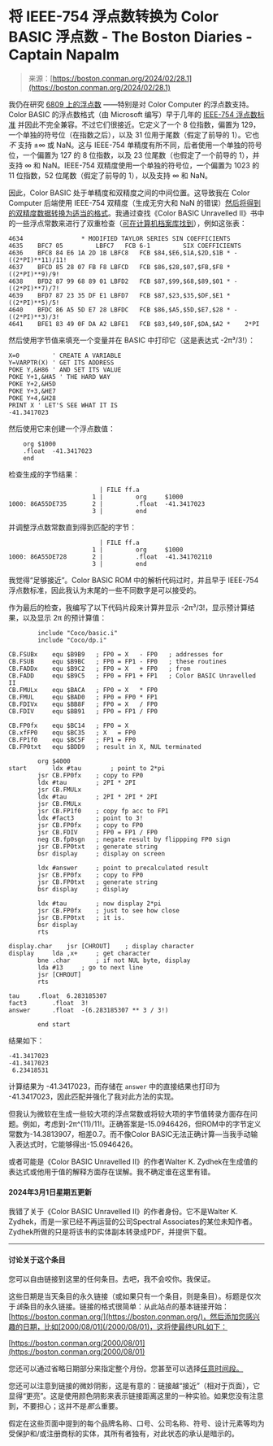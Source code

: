 <!--yml

类别：未分类

日期：2024-05-27 14:32:56

-->

# 将 IEEE-754 浮点数转换为 Color BASIC 浮点数 - The Boston Diaries - Captain Napalm

> 来源：[https://boston.conman.org/2024/02/28.1](https://boston.conman.org/2024/02/28.1)

我仍在研究 [6809 上的浮点数](/2024/02/07.1) ——特别是对 Color Computer 的浮点数支持。Color BASIC 的浮点数格式（由 Microsoft 编写）早于几年的 [IEEE-754 浮点数标准](https://codedocs.org/what-is/ieee-754) 并因此不完全兼容。不过它们很接近。它定义了一个 8 位指数，偏置为 129，一个单独的符号位（在指数之后），以及 31 位用于尾数（假定了前导的 1）。它也 *不* 支持 ±∞ 或 NaN。这与 IEEE-754 单精度有所不同，后者使用一个单独的符号位，一个偏置为 127 的 8 位指数，以及 23 位尾数（也假定了一个前导的 1），并支持 ∞ 和 NaN。IEEE-754 双精度使用一个单独的符号位，一个偏置为 1023 的 11 位指数，52 位尾数（假定了前导的 1），以及支持 ∞ 和 NaN。

因此，Color BASIC 处于单精度和双精度之间的中间位置。这导致我在 Color Computer 后端使用 IEEE-754 双精度（生成无穷大和 NaN 的错误）[然后将得到的双精度数据转换为适当的格式](https://github.com/spc476/a09/blob/8682748ac0f98d7f83bbdb0b6e772270cf3fc89f/frsdos.c#L292)。我通过查找《Color BASIC Unravelled II》书中的一些浮点常数来进行了双重检查（[可在计算机档案库找到](https://colorcomputerarchive.com/repo/Documents/Books/Unravelled%20Series/)），例如这张表：

```
4634				* MODIFIED TAYLOR SERIES SIN COEFFICIENTS
4635	BFC7 05			LBFC7	FCB	6-1			SIX COEFFICIENTS
4636	BFC8 84 E6 1A 2D 1B	LBFC8	FCB	$84,$E6,$1A,$2D,$1B	* -((2*PI)**11)/11!
4637	BFCD 85 28 07 FB F8	LBFCD	FCB	$86,$28,$07,$FB,$F8	*  ((2*PI)**9)/9!
4638	BFD2 87 99 68 89 01	LBFD2	FCB	$87,$99,$68,$89,$01	* -((2*PI)**7)/7!
4639	BFD7 87 23 35 DF E1	LBFD7	FCB	$87,$23,$35,$DF,$E1	*  ((2*PI)**5)/5!
4640	BFDC 86 A5 5D E7 28	LBFDC	FCB	$86,$A5,$5D,$E7,$28	* -((2*PI)**3)/3!
4641	BFE1 83 49 0F DA A2	LBFE1	FCB	$83,$49,$0F,$DA,$A2	*    2*PI

```

然后使用字节值来填充一个变量并在 BASIC 中打印它（这是表达式 -2π³/3!）：

```
X=0         ' CREATE A VARIABLE
Y=VARPTR(X) ' GET ITS ADDRESS
POKE Y,&H86 ' AND SET ITS VALUE
POKE Y+1,&HA5 ' THE HARD WAY
POKE Y+2,&H5D
POKE Y+3,&HE7
POKE Y+4,&H28
PRINT X ' LET'S SEE WHAT IT IS
-41.3417023

```

然后使用它来创建一个浮点数值：

```
	org	$1000
	.float	-41.3417023
	end

```

检查生成的字节结果：

```
                         | FILE ff.a
                       1 |         org     $1000
1000: 86A55DE735       2 |         .float  -41.3417023
                       3 |         end

```

并调整浮点数常数直到得到匹配的字节：

```
                         | FILE ff.a
                       1 |         org     $1000
1000: 86A55DE728       2 |         .float  -41.341702110
                       3 |         end

```

我觉得“足够接近”。Color BASIC ROM 中的解析代码过时，并且早于 IEEE-754 浮点数标准，因此我认为末尾的一些不同数字是可以接受的。

作为最后的检查，我编写了以下代码片段来计算并显示 -2π³/3!，显示预计算结果，以及显示 2π 的预计算值：

```
		include	"Coco/basic.i"
		include	"Coco/dp.i"

CB.FSUBx	equ	$B9B9	; FP0 = X   - FP0	; addresses for
CB.FSUB		equ	$B9BC	; FP0 = FP1 - FP0	; these routines 
CB.FADDx	equ	$B9C2	; FP0 = X   + FP0	; from
CB.FADD		equ	$B9C5	; FP0 = FP1 + FP1	; Color BASIC Unravelled II
CB.FMULx	equ	$BACA	; FP0 = X   * FP0
CB.FMUL		equ	$BAD0	; FP0 = FP0 * FP1
CB.FDIVx	equ	$BB8F	; FP0 = X   / FP0
CB.FDIV		equ	$BB91	; FP0 = FP1 / FP0

CB.FP0fx	equ	$BC14	; FP0 = X
CB.xfFP0	equ	$BC35	; X   = FP0
CB.FP1f0	equ	$BC5F	; FP1 = FP0
CB.FP0txt	equ	$BDD9	; result in X, NUL terminated

		org	$4000
start		ldx	#tau		; point to 2*pi
		jsr	CB.FP0fx	; copy to FP0
		ldx	#tau		; 2PI * 2PI
		jsr	CB.FMULx
		ldx	#tau		; 2PI * 2PI * 2PI
		jsr	CB.FMULx
		jsr	CB.FP1f0	; copy fp acc to FP1
		ldx	#fact3		; point to 3!
		jsr	CB.FP0fx	; copy to FP0
		jsr	CB.FDIV		; FP0 = FP1 / FP0
		neg	CB.fp0sgn	; negate result by flippping FP0 sign
		jsr	CB.FP0txt	; generate string
		bsr	display		; display on screen

		ldx	#answer		; point to precalculated result
		jsr	CB.FP0fx	; copy to FP0
		jsr	CB.FP0txt	; generate string
		bsr	display		; display

		ldx	#tau		; now display 2*pi
		jsr	CB.FP0fx	; just to see how close
		jsr	CB.FP0txt	; it is.
		bsr	display
		rts

display.char	jsr	[CHROUT]	; display character
display		lda	,x+		; get character
		bne	.char		; if not NUL byte, display
		lda	#13		; go to next line
		jsr	[CHROUT]
		rts

tau		.float	6.283185307
fact3		.float	3!
answer		.float	-(6.283185307 ** 3 / 3!)

		end	start

```

结果如下：

```
-41.3417023
-41.3417023
 6.23418531

```

计算结果为 -41.3417023，而存储在 `answer` 中的直接结果也打印为 -41.3417023，因此匹配并强化了我对此方法的实现。

但我认为微软在生成一些较大项的浮点常数或将较大项的字节值转录方面存在问题。例如，考虑到-2π^(11)/11!。正确答案是-15.0946426，但ROM中的字节定义常数为-14.3813907，相差0.7。而不像Color BASIC无法正确计算—当我手动输入表达式时，它能够得出-15.0946426。

或者可能是《Color BASIC Unravelled II》的作者Walter K. Zydhek在生成值的表达式或他用于值的解释方面存在误解。我不确定谁在这里有错。

#### 2024年3月1日星期五更新

我错了关于《Color BASIC Unravelled II》的作者身份。它不是Walter K. Zydhek，而是一家已经不再运营的公司Spectral Associates的某位未知作者。Zydhek所做的只是将该书的实体副本转录成PDF，并提供下载。

* * *

#### 讨论关于这个条目

您可以自由链接到这里的任何条目。去吧，我不会咬你。我保证。

这些日期是当天条目的永久链接（或如果只有一个条目，则是条目）。标题是仅次于*该*条目的永久链接。链接的格式很简单：从此站点的基本链接开始：[https://boston.conman.org/](https://boston.conman.org/)，然后添加您感兴趣的日期，比如[2000/08/01](/2000/08/01)，这将使最终URL如下：

[https://boston.conman.org/2000/08/01](https://boston.conman.org/2000/08/01)

您还可以通过省略日期部分来指定整个月份。您甚至可以选择[任意时间段。](/about/technical.html)

您还可以注意到链接的微妙阴影，这是有意的：链接越“接近”（相对于页面），它显得“更亮”。这是使用颜色阴影来表示链接距离这里的一种实验。如果您没有注意到，不要担心；这并不是*那么*重要。

假定在这些页面中提到的每个品牌名称、口号、公司名称、符号、设计元素等均为受保护和/或注册商标的实体，其所有者独有，对此状态的承认是暗示的。
